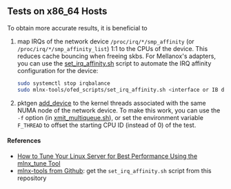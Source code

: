 ## Tests on x86_64 Hosts

To obtain more accurate results, it is beneficial to

1. map IRQs of the network device `/proc/irq/*/smp_affinity` (or `/proc/irq/*/smp_affinity_list`) 1:1 to the CPUs of the device. This reduces cache bouncing when freeing skbs. For Mellanox's adapters, you can use the [set_irq_affinity.sh](https://github.com/Mellanox/mlnx-tools/blob/master/ofed_scripts/set_irq_affinity.sh) script to automate the IRQ affinity configuration for the device:
    ```bash
    sudo systemctl stop irqbalance
    sudo mlnx-tools/ofed_scripts/set_irq_affinity.sh <interface or IB device>
    ```
2. pktgen [add_device](https://www.kernel.org/doc/Documentation/networking/pktgen.txt) to the kernel threads associated with the same NUMA node of the network device. To make this work, you can use the `-f` option (in [xmit_multiqueue.sh](./xmit_multiqueue.sh)), or set the environment variable `F_THREAD` to offset the starting CPU ID (instead of 0) of the test.


#### References

- [How to Tune Your Linux Server for Best Performance Using the mlnx_tune Tool](https://community.mellanox.com/s/article/How-to-Tune-Your-Linux-Server-for-Best-Performance-Using-the-mlnx-tune-Tool)
- [mlnx-tools from Github](https://github.com/Mellanox/mlnx-tools): get the `set_irq_affinity.sh` script from this repository
